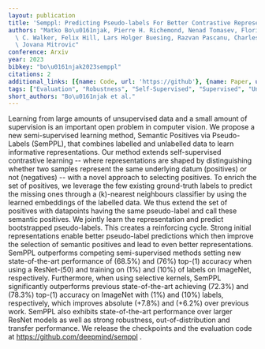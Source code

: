 ```yaml
---
layout: publication
title: 'Semppl: Predicting Pseudo-labels For Better Contrastive Representations'
authors: "Matko Bo\u0161njak, Pierre H. Richemond, Nenad Tomasev, Florian Strub, Jacob\
  \ C. Walker, Felix Hill, Lars Holger Buesing, Razvan Pascanu, Charles Blundell,\
  \ Jovana Mitrovic"
conference: Arxiv
year: 2023
bibkey: "bo\u0161njak2023semppl"
citations: 2
additional_links: [{name: Code, url: 'https://github'}, {name: Paper, url: 'https://arxiv.org/abs/2301.05158'}]
tags: ["Evaluation", "Robustness", "Self-Supervised", "Supervised", "Unsupervised"]
short_authors: "Bo\u0161njak et al."
---
```

Learning from large amounts of unsupervised data and a small amount of
supervision is an important open problem in computer vision. We propose a new
semi-supervised learning method, Semantic Positives via Pseudo-Labels (SemPPL),
that combines labelled and unlabelled data to learn informative
representations. Our method extends self-supervised contrastive learning --
where representations are shaped by distinguishing whether two samples
represent the same underlying datum (positives) or not (negatives) -- with a
novel approach to selecting positives. To enrich the set of positives, we
leverage the few existing ground-truth labels to predict the missing ones
through a \(k\)-nearest neighbours classifier by using the learned embeddings of
the labelled data. We thus extend the set of positives with datapoints having
the same pseudo-label and call these semantic positives. We jointly learn the
representation and predict bootstrapped pseudo-labels. This creates a
reinforcing cycle. Strong initial representations enable better pseudo-label
predictions which then improve the selection of semantic positives and lead to
even better representations. SemPPL outperforms competing semi-supervised
methods setting new state-of-the-art performance of \(68.5%\) and \(76%\) top-\(1\)
accuracy when using a ResNet-\(50\) and training on \(1%\) and \(10%\) of labels on
ImageNet, respectively. Furthermore, when using selective kernels, SemPPL
significantly outperforms previous state-of-the-art achieving \(72.3%\) and
\(78.3%\) top-\(1\) accuracy on ImageNet with \(1%\) and \(10%\) labels,
respectively, which improves absolute \(+7.8%\) and \(+6.2%\) over previous work.
SemPPL also exhibits state-of-the-art performance over larger ResNet models as
well as strong robustness, out-of-distribution and transfer performance. We
release the checkpoints and the evaluation code at
https://github.com/deepmind/semppl .